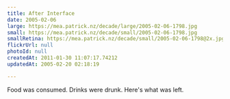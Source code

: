 ```yaml
---
title: After Interface
date: 2005-02-06
large: https://mea.patrick.nz/decade/large/2005-02-06-1798.jpg
small: https://mea.patrick.nz/decade/small/2005-02-06-1798.jpg
smallRetina: https://mea.patrick.nz/decade/small/2005-02-06-1798@2x.jpg
flickrUrl: null
photoId: null
createdAt: 2011-01-30 11:07:17.74212
updatedAt: 2005-02-20 02:18:19

---
```

Food was consumed. Drinks were drunk. Here's what was left.
